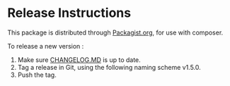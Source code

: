 # Release Instructions

This package is distributed through [Packagist.org](https://packagist.org/packages/sqweb/laravel_sdk), for use with composer.

To release a new version :

1. Make sure [CHANGELOG.MD](CHANGELOG.MD) is up to date.
2. Tag a release in Git, using the following naming scheme v1.5.0.
3. Push the tag.
